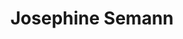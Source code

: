 ---
title: Josephine Semann
position: Event Coordinator
quote: >
    "I am a second year bioengineering major from Cupertino, CA. In my spare time I enjoy reading, hiking, cooking, playing tennis, drinking too much coffee, and participating in EWB!"
year: 2019
image: /img/officers/2019/josephine.jpeg
order: 6

draft: false
---